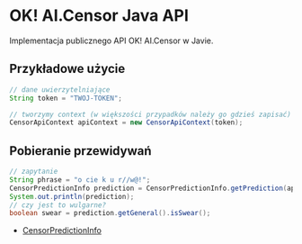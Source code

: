 # OK! AI.Censor Java API
Implementacja publicznego API OK! AI.Censor w Javie.

## Przykładowe użycie
```java
// dane uwierzytelniające
String token = "TWOJ-TOKEN";

// tworzymy context (w większości przypadków należy go gdzieś zapisać)
CensorApiContext apiContext = new CensorApiContext(token);
```

## Pobieranie przewidywań
```java
// zapytanie
String phrase = "o cie k u r//w@!";
CensorPredictionInfo prediction = CensorPredictionInfo.getPrediction(apiContext, phrase);
System.out.println(prediction);
// czy jest to wulgarne?
boolean swear = prediction.getGeneral().isSwear();
```

- [CensorPredictionInfo](https://github.com/OkaeriPoland/ai-censor-java-api/blob/master/src/main/java/eu/okaeri/aicensor/api/info/CensorPredictionInfo.java)